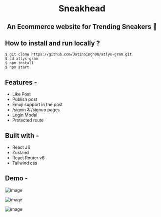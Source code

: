 <div align="center"> 
 
# Sneakhead
## An Ecommerce website for Trending Sneakers 👟
</div>

## **How to install and run locally ?**

```
$ git clone https://github.com/JatinSingh08/atlys-gram.git
$ cd atlys-gram
$ npm install
$ npm start
```

## **Features -**

- Like Post
- Publish post
- Emoji support in the post
- /signin & /signup pages
- Login Modal
- Protected route

## **Built with -**

- React JS
- Zustand
- React Router v6
- Tailwind css

## **Demo -**

![image](https://github.com/user-attachments/assets/64335e77-b28e-44fa-9ecb-ba09012e4a98)

![image](https://github.com/user-attachments/assets/175557eb-3a65-4be8-aaa6-1f6831ca9808)

![image](https://github.com/user-attachments/assets/aa56f6b9-abcc-4dac-a43b-0cb1d85d2c75)


